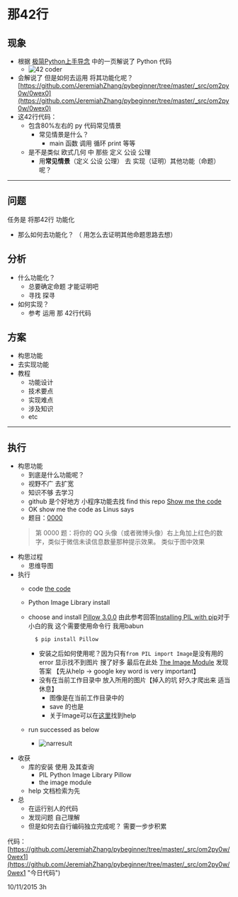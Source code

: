 # 那42行

## 现象 ##

- 根据 [极简Python上手导念](http://wiki.zoomquiet.io/pythonic/MinimalistPyStart) 中的一页解说了 Python 代码
	- ![42 coder](http://wiki.woodpecker.org.cn/moin/ZqQuickIntoPy?action=AttachFile&do=get&target=coffeeghost-q-in-py.png)
- 会解说了 但是如何去运用 将其功能化呢？[https://github.com/JeremiahZhang/pybeginner/tree/master/_src/om2py0w/0wex0](https://github.com/JeremiahZhang/pybeginner/tree/master/_src/om2py0w/0wex0)
- 这42行代码：
	+ 包含80%左右的 py 代码常见情景
		+ 常见情景是什么？
			+ main 函数 调用 循环 print 等等
	+ 是不是类似 欧式几何 中 那些 定义 公设 公理 
		+ 用**常见情景**（定义 公设 公理） 去 实现（证明）其他功能（命题）呢？


----------

## 问题 ##

任务是 将那42行 功能化  

- 那么如何去功能化？ （ 用怎么去证明其他命题思路去想）

## 分析 ##

- 什么功能化？
	+ 总要确定命题 才能证明吧
	+ 寻找 探寻
- 如何实现？
	+ 参考 运用 那 42行代码

## 方案 ##

- 构思功能
- 去实现功能
- 教程
	+ 功能设计
	+ 技术要点
	+ 实现难点
	+ 涉及知识
	+ etc

----------

## 执行  

- 构思功能 
	+ 到底是什么功能呢？
	+ 视野不广 去扩宽
	+ 知识不够 去学习
	+ github 是个好地方 小程序功能去找 find this repo [Show me the code](https://github.com/Show-Me-the-Code/python)
	+ OK show me the code as Linus says
	+ 题目：[0000](https://github.com/JiYouMCC/python-show-me-the-code/tree/master/0000)
	> 第 0000 题：将你的 QQ 头像（或者微博头像）右上角加上红色的数字，类似于微信未读信息数量那种提示效果。 类似于图中效果
- 构思过程
	+ 思维导图
- 执行
	+ code [the code](https://github.com/JiYouMCC/python-show-me-the-code/blob/e0c7c1c37ccba38671078e0b0ff6238992a11499/0000/0000.py)
	+ Python Image Library install
	+ choose and install [Pillow 3.0.0](https://pypi.python.org/pypi/Pillow/2.2.1) 由此参考回答[Installing PIL with pip](http://stackoverflow.com/questions/20060096/installing-pil-with-pip)对于小白的我 这个需要使用命令行 我用babun

			$ pip install Pillow
		+ 安装之后如何使用呢？因为只有`from PIL import Image`是没有用的 error 显示找不到图片 搜了好多 最后在此处 [The Image Module](http://effbot.org/imagingbook/image.htm) 发现答案 【先从help -> google key word is very important】
		+ 没有在当前工作目录中 放入所用的图片【掉入的坑 好久才爬出来 适当休息】
			+ 图像是在当前工作目录中的
			+ save 的也是
			+ 关于Image可以在[这里](http://effbot.org/imagingbook/image.htm)找到help
	+ run successed as below
		+ ![narresult](https://raw.githubusercontent.com/JeremiahZhang/pybeginner/master/_src/om2py0w/0wex1/nar_result.png)
+ 收获
	+ 库的安装 使用 及其查询
		+ PIL Python Image Library Pillow
		+ the image module
	+ help 文档检索为先
+ 总
	+ 在运行别人的代码
	+ 发现问题 自己理解
	+ 但是如何去自行编码独立完成呢？ 需要一步步积累

代码：[https://github.com/JeremiahZhang/pybeginner/tree/master/_src/om2py0w/0wex1](https://github.com/JeremiahZhang/pybeginner/tree/master/_src/om2py0w/0wex1 "今日代码")

10/11/2015 3h